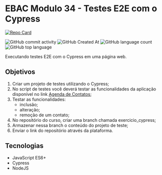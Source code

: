 # EBAC Modulo 34 - Testes E2E com o Cypress

[![Repo Card](https://github-readme-stats.vercel.app/api/pin/?username=FabioFelipeSantos&repo=ebac-modulo-34-cypress&bg_color=000&border_color=30A3DC&show_icons=true&icon_color=30A3DC&title_color=E94D5F&text_color=FFF)](https://github.com/FabioFelipeSantos/ebac-modulo-34-cypress)

![GitHub commit activity](https://img.shields.io/github/commit-activity/t/FabioFelipeSantos/ebac-modulo-34-cypress?style=plastic)
![GitHub Created At](https://img.shields.io/github/created-at/FabioFelipeSantos/ebac-modulo-34-cypress?style=plastic)
![GitHub language count](https://img.shields.io/github/languages/count/FabioFelipeSantos/ebac-modulo-34-cypress?style=plastic)
![GitHub top language](https://img.shields.io/github/languages/top/FabioFelipeSantos/ebac-modulo-34-cypress?style=plastic)

Executando testes E2E com o Cypress em uma página web.

## Objetivos

1. Criar um projeto de testes utilizando o Cypress;
2. No script de testes você deverá testar as funcionalidades da aplicação disponível no link [Agenda de Contatos](https://agenda-contatos-react.vercel.app/);
3. Testar as funcionalidades:
    - inclusão;
    - alteração;
    - remoção de um contato;
4. No repositório do curso, criar uma branch chamada exercicio_cypress;
5. Armazenar nessa branch o conteúdo do projeto de teste;
6. Enviar o link do repositório através da plataforma.

## Tecnologias

-   JavaScript ES6+
-   Cypress
-   NodeJS
